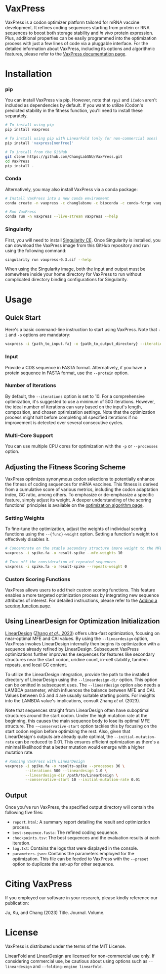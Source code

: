 # VaxPress

VaxPress is a codon optimizer platform tailored for mRNA vaccine
development. It refines coding sequences starting from protein or
RNA sequences to boost both storage stability and *in vivo* protein
expression. Plus, additional properties can be easily programmed
into the optimization process with just a few lines of code via a
pluggable interface. For the detailed information about VaxPress,
including its options and algorithmic features, please refer to the
[VaxPress documentation page](https://link.to/page).

# Installation

### pip

You can install VaxPress via pip.  However, note that `rpy2` and
`iCodon` aren't included as dependencies by default. If you want
to utilize iCodon's predicted stability in the fitness function,
you'll need to install these separately.

```bash
# To install using pip
pip install vaxpress

# To install using pip with LinearFold (only for non-commercial uses)
pip install 'vaxpress[nonfree]'

# To install from the GitHub
git clone https://github.com/ChangLabSNU/VaxPress.git
cd VaxPress
pip install .
```

### Conda

Alternatively, you may also install VaxPress via a conda package:

```bash
# Install VaxPress into a new conda environment
conda create -n vaxpress -c changlabsnu -c bioconda -c conda-forge vaxpress

# Run VaxPress
conda run -n vaxpress --live-stream vaxpress --help
```

### Singularity

First, you will need to install [Singularity CE](https://sylabs.io/singularity/).
Once Singularity is installed, you can download the VaxPress image from this
GitHub repository and run using the following command:

```bash
singularity run vaxpress-0.3.sif --help
```

When using the Singularity image, both the input and output must
be somewhere inside your home directory for VaxPress to run without
complicated directory binding configurations for Singularity.

# Usage

## Quick Start

Here's a basic command-line instruction to start using VaxPress.
Note that `-i` and `-o` options are mandatory:

```bash
vaxpress -i {path_to_input.fa} -o {path_to_output_directory} --iterations {n_iterations} -p {n_processes}
```

### Input

Provide a CDS sequence in FASTA format. Alternatively, if you have
a protein sequence in FASTA format, use the `--protein` option.

### Number of Iterations

By default, the `--iterations` option is set to 10.  For a comprehensive
optimization, it's suggested to use a minimum of 500 iterations.
However, the ideal number of iterations can vary based on the input's
length, composition, and chosen optimization settings. Note that
the optimization process might halt before completing all specified
iterations if no improvement is detected over several consecutive
cycles.

### Multi-Core Support

You can use multiple CPU cores for optimization with the `-p` or
`--processes` option.

## Adjusting the Fitness Scoring Scheme

VaxPress optimizes synonymous codon selections to potentially enhance
the fitness of coding sequences for mRNA vaccines. This fitness is
derived from a cumulative score of various metrics, including the
codon adaptation index, GC ratio, among others. To emphasize or
de-emphasize a specific feature, simply adjust its weight. A deeper
understanding of the scoring functions' principles is available on
the [optimization algorithm page](#algorithm_page).

### Setting Weights

To fine-tune the optimization, adjust the weights of individual
scoring functions using the `--{func}-weight` option. Setting a
function's weight to `0` effectively disables it.

```bash
# Concentrate on the stable secondary structure (more weight to the MFE)
vaxpress -i spike.fa -o result-spike --mfe-weights 10

# Turn off the consideration of repeated sequences
vaxpress -i spike.fa -o result-spike --repeats-weight 0
```

### Custom Scoring Functions

VaxPress allows users to add their custom scoring functions. This
feature enables a more targeted optimization process by integrating
new sequence attributes of interest. For detailed instructions,
please refer to the [Adding a scoring function page](#scoring_func).

## Using LinearDesign for Optimization Initialization

[LinearDesign](https://github.com/LinearDesignSoftware/LinearDesign)
([Zhang *et al.,* 2023](https://www.nature.com/articles/s41586-023-06127-z)) offers ultra-fast optimization, focusing on
near-optimal MFE and CAI values. By using the `--lineardesign`
option, VaxPress invokes LinearDesign internally then begins its
optimization with a sequence already refined by LinearDesign.
Subsequent VaxPress optimizations further improves the sequences
for features like secondary structures near the start codon, uridine
count, in-cell stability, tandem repeats, and local GC content.

To utilize the LinearDesign integration, provide the path to the
installed directory of LinearDesign using the `--lineardesign-dir`
option. This option can be omitted in subsequent uses. The
`--lineardesign` option also needs a LAMBDA parameter, which influences
the balance between MFE and CAI. Values between 0.5 and 4 are usually
suitable starting points. For insights into the LAMBDA value's
implications, consult Zhang *et al.* (2023).

Note that sequences straight from LinearDesign often have suboptimal
structures around the start codon. Under the high mutation rate at
the beginning, this causes the main sequence body to lose its optimal
MFE structure. The `-—conservative-start` option tackles this by
focusing on the start codon region before optimizing the rest. Also,
given that LinearDesign's outputs are already quite optimal, the
`--initial-mutation-rate` can be reduced to 0.01.  This ensures
efficient optimization as there's a minimal likelihood that a better
mutation would emerge with a higher mutation rate.

```bash
# Running VaxPress with LinearDesign
vaxpress -i spike.fa -o results-spike --processes 36 \
         --iterations 500 --lineardesign 1.0 \
         --lineardesign-dir /path/to/LinearDesign \
         --conservative-start 10 --initial-mutation-rate 0.01
```

## Output

Once you've run VaxPress, the specified output directory will contain
the following five files:

- ``report.html``: A summary report detailing the result and
  optimization process.
- ``best-sequence.fasta``: The refined coding sequence.
- ``checkpoints.tsv``: The best sequences and the evaluation results
  at each iteration.
- ``log.txt``: Contains the logs that were displayed in the console.
- ``parameters.json``: Contains the parameters employed for the optimization.
  This file can be feeded to VaxPress with the `--preset` option to duplicate
  the set-up for other sequence.

# Citing VaxPress

If you employed our software in your research, please
kindly reference our publication:

Ju, Ku, and Chang (2023) Title. Journal. Volume.

# License

VaxPress is distributed under the terms of the MIT License.

LinearFold and LinearDesign are licensed for non-commercial use
only. If considering commercial use, be cautious about using options
such as `--lineardesign` and `--folding-engine linearfold`.
